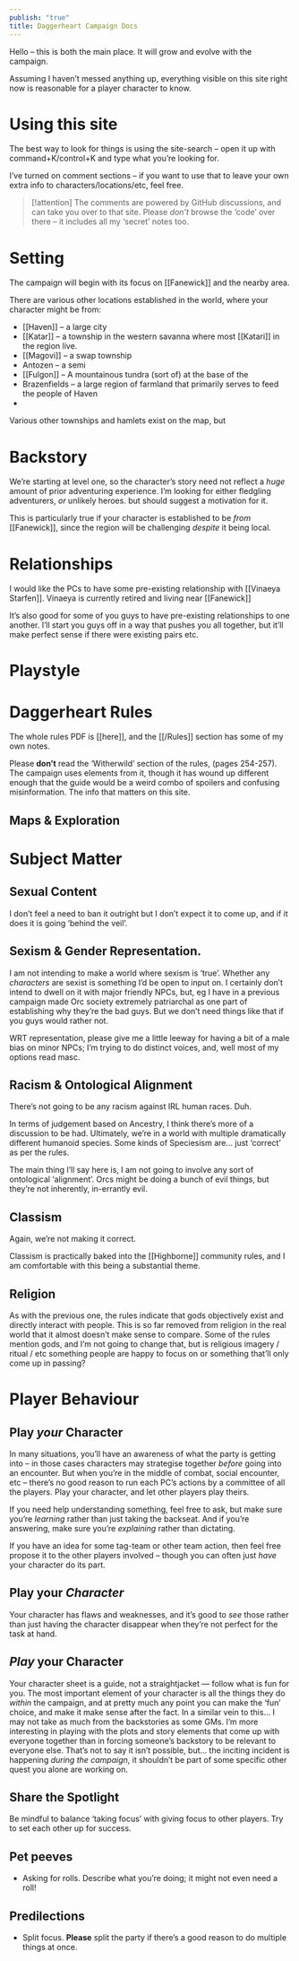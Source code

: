 ```yaml
---
publish: "true"
title: Daggerheart Campaign Docs
---
```

Hello – this is both the main place. It will grow and evolve with the campaign. 

Assuming I haven’t messed anything up, everything visible on this site right now is reasonable for a player character to know. 
# Using this site
The best way to look for things is using the site-search – open it up with command+K/control+K and type what you’re looking for.

I’ve turned on comment sections – if you want to use that to leave your own extra info to characters/locations/etc, feel free.

> [!attention]
> The comments are powered by GitHub discussions, and can take you over to that site. Please *don’t* browse the ‘code’ over there – it includes all my ‘secret’ notes too.
# Setting
The campaign will begin with its focus on [[Fanewick]] and the nearby area.

There are various other locations established in the world, where your character might be from:
* [[Haven]] – a large city
* [[Katar]] – a township in the western savanna where most [[Katari]] in the region live.
* [[Magovi]] – a swap township
* Antozen – a semi
* [[Fulgon]] – A mountainous tundra (sort of) at the base of the 
* Brazenfields – a large region of farmland that primarily serves to feed the people of Haven
* 

Various other townships and hamlets exist on the map, but

# Backstory
We’re starting at level one, so the character’s story need not reflect a *huge* amount of prior adventuring experience. I’m looking for either fledgling adventurers, *or* unlikely heroes.  but should suggest a motivation for it. 

This is particularly true if your character is established to be *from* [[Fanewick]], since the region will be challenging *despite* it being local.

# Relationships
I would like the PCs to have some pre-existing relationship with [[Vinaeya Starfen]]. Vinaeya is currently retired and living near [[Fanewick]] 

It’s also good for some of you guys to have pre-existing relationships to one another. I’ll start you guys off in a way that pushes you all together, but it’ll make perfect sense if there were existing pairs etc. 

# Playstyle

# Daggerheart Rules
The whole rules PDF is [[here]], and the [[/Rules]] section has some of my own notes.

Please **don’t** read the ‘Witherwild’ section of the rules, (pages 254-257). The campaign uses elements from it, though it has wound up different enough that the guide would be a weird combo of spoilers and confusing misinformation. The info that matters on this site.

## Maps & Exploration


# Subject Matter
## Sexual Content
I don’t feel a need to ban it outright but I don’t expect it to come up, and if it does it is going ‘behind the veil’.
## Sexism & Gender Representation.
I am not intending to make a world where sexism is ‘true’. Whether any *characters* are sexist is something I’d be open to input on. I certainly don’t intend to dwell on it with major friendly NPCs, but, eg I have in a previous campaign made Orc society extremely patriarchal as one part of establishing why they’re the bad guys. But we don’t need things like that if you guys would rather not.

WRT representation, please give me a little leeway for having a bit of a male bias on minor NPCs; I’m trying to do distinct voices, and, well most of my options read masc.
## Racism & Ontological Alignment
There’s not going to be any racism against IRL human races. Duh.

In terms of judgement based on Ancestry, I think there’s more of a discussion to be had. Ultimately, we’re in a world with multiple dramatically different humanoid species. Some kinds of Speciesism are… just ‘correct’ as per the rules.

The main thing I’ll say here is, I am not going to involve any sort of ontological ‘alignment’. Orcs might be doing a bunch of evil things, but they’re not inherently, in-errantly evil.
## Classism
Again, we’re not making it correct.

Classism is practically baked into the [[Highborne]] community rules, and I am comfortable with this being a substantial theme. 
## Religion
As with the previous one, the rules indicate that gods objectively exist and directly interact with people. This is so far removed from religion in the real world that it almost doesn’t make sense to compare. Some of the rules mention gods, and I’m not going to change that, but is religious imagery / ritual / etc something people are happy to focus on or something that’ll only come up in passing?


# Player Behaviour
## Play *your* Character
In many situations, you’ll have an awareness of what the party is getting into – in those cases characters may strategise together *before* going into an encounter. But when you’re in the middle of combat, social encounter, etc – there’s no good reason to run each PC’s actions by a committee of all the players. Play your character, and let other players play theirs.

If you need help understanding something, feel free to ask, but make sure you’re *learning* rather than just taking the backseat. And if you’re answering, make sure you’re *explaining* rather than dictating.

If you have an idea for some tag-team or other team action, then feel free propose it to the other players involved – though you can often just *have* your character do its part.
## Play your *Character*
Your character has flaws and weaknesses, and it’s good to *see* those rather than just having the character disappear when they’re not perfect for the task at hand. 
## *Play* your Character
Your character sheet is a guide, not a straightjacket — follow what is fun for you. The most important element of your character is all the things they do *within* the campaign, and at pretty much any point you can make the ‘fun’ choice, and make it make sense after the fact.
In a similar vein to this… I may not take as much from the backstories as some GMs. I’m more interesting in playing with the plots and story elements that come up with everyone together than in forcing someone’s backstory to be relevant to everyone else. That’s not to say it isn’t possible, but… the inciting incident is happening *during the campaign*, it shouldn’t be part of some specific other quest you alone are working on.
## Share the Spotlight
Be mindful to balance ‘taking focus’ with giving focus to other players. Try to set each other up for success.
## Pet peeves
* Asking for rolls. Describe what you’re doing; it might not even need a roll!
## Predilections
* Split focus. **Please** split the party if there’s a good reason to do multiple things at once.